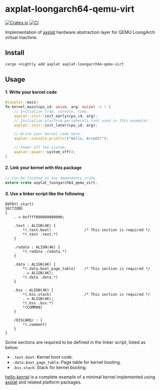 # axplat-loongarch64-qemu-virt

[![Crates.io](https://img.shields.io/crates/v/axplat-loongarch64-qemu-virt)](https://crates.io/crates/axplat-loongarch64-qemu-virt)
[![CI](https://github.com/arceos-org/axplat_crates/actions/workflows/ci.yml/badge.svg?branch=main)](https://github.com/arceos-org/axplat_crates/actions/workflows/ci.yml)

Implementation of [axplat](https://github.com/arceos-org/axplat_crates/tree/main/axplat) hardware abstraction layer for QEMU LoongArch virtual machine.

## Install

```bash
cargo +nightly add axplat axplat-loongarch64-qemu-virt
```

## Usage

#### 1. Write your kernel code

```rust
#[axplat::main]
fn kernel_main(cpu_id: usize, arg: usize) -> ! {
    // Initialize trap, console, time.
    axplat::init::init_early(cpu_id, arg);
    // Initialize platform peripherals (not used in this example).
    axplat::init::init_later(cpu_id, arg);

    // Write your kernel code here.
    axplat::console_println!("Hello, ArceOS!");

    // Power off the system.
    axplat::power::system_off();
}
```

#### 2. Link your kernel with this package

```rust
// Can be located at any dependency crate.
extern crate axplat_loongarch64_qemu_virt;
```

#### 3. Use a linker script like the following

```text
ENTRY(_start)
SECTIONS
{
    . = 0xffff000080000000;

    .text : ALIGN(4K) {
        *(.text.boot)               /* This section is required */
        *(.text .text.*)
    }

    .rodata : ALIGN(4K) {
        *(.rodata .rodata.*)
    }

    .data : ALIGN(4K) {
        *(.data.boot_page_table)    /* This section is required */
        . = ALIGN(4K);
        *(.data .data.*)
    }

    .bss : ALIGN(4K) {
        *(.bss.stack)               /* This section is required */
        . = ALIGN(4K);
        *(.bss .bss.*)
        *(COMMON)
    }

    /DISCARD/ : {
        *(.comment)
    }
}
```

Some sections are required to be defined in the linker script, listed as below:
- `.text.boot`: Kernel boot code.
- `.data.boot_page_table`: Page table for kernel booting.
- `.bss.stack`: Stack for kernel booting.

[hello-kernel](https://github.com/arceos-org/axplat_crates/tree/main/examples/hello-kernel) is a complete example of a minimal kernel implemented using [axplat](https://github.com/arceos-org/axplat_crates/tree/main/axplat) and related platform packages.
